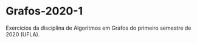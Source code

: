 # Grafos-2020-1
Exercícios da disciplina de Algoritmos em Grafos do primeiro semestre de 2020 (UFLA).
